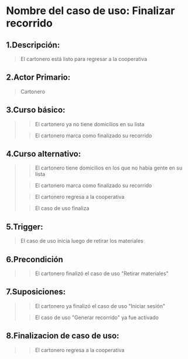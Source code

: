 # Nombre del caso de uso: Finalizar recorrido

## 1.Descripción: 
> El cartonero está listo para regresar a la cooperativa

## 2.Actor Primario: 
> Cartonero

## 3.Curso básico: 
>
>> El cartonero ya no tiene domicilios en su lista
>
>> El cartonero marca como finalizado su recorrido

## 4.Curso alternativo:
>
>> El cartonero tiene domicilios en los que no había gente en su lista
>
>> El cartonero marca como finalizado su recorrido
>
>> El cartonero regresa a la cooperativa
>
>> El caso de uso finaliza

## 5.Trigger: 
> El caso de uso inicia luego de retirar los materiales

## 6.Precondición
>
>> El cartonero finalizó el caso de uso "Retirar materiales"

## 7.Suposiciones: 
>
>> El cartonero ya finalizó el caso de uso "Iniciar sesión"
>
>> El caso de uso "Generar recorrido" ya fue activado

## 8.Finalizacion de caso de uso: 
>
>> El cartonero regresa a la cooperativa